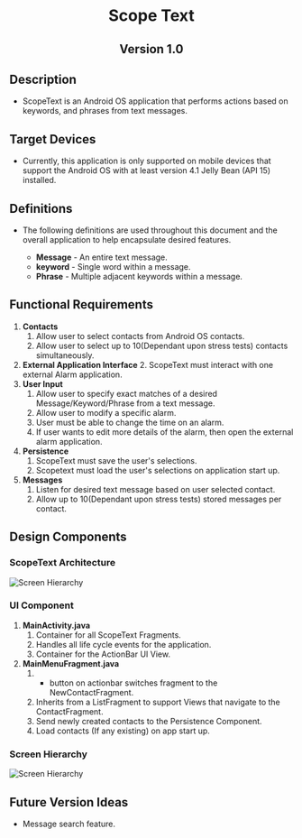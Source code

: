 <h1 align="center"> Scope Text</h1> 
 
<h2 align="center"> Version 1.0</h2> 
 
## Description 
* ScopeText is an Android OS application that performs actions based on keywords, and phrases from text messages.

## Target Devices
* Currently, this application is only supported on mobile devices that support the Android OS with at least version 4.1 Jelly Bean (API 15) installed.

## Definitions
* The following definitions are used throughout this document and the overall application to help encapsulate desired features.

  * **Message** - An entire text message.
  * **keyword** - Single word within a message.
  * **Phrase** -  Multiple adjacent keywords within a message.
 
## Functional Requirements
1. **Contacts** 
   1. Allow user to select contacts from Android OS contacts.
   2. Allow user to select up to 10(Dependant upon stress tests) contacts simultaneously.
2. **External Application Interface**
   2. ScopeText must interact with one external Alarm application.
3. **User Input**
   1. Allow user to specify exact matches of a desired Message/Keyword/Phrase from a text message.
   2. Allow user to modify a specific alarm.
   3. User must be able to change the time on an alarm.
   4. If user wants to edit more details of the alarm, then open the external alarm application.
4. **Persistence**
   1. ScopeText must save the user's selections.
   2. Scopetext must load the user's selections on application start up.
6. **Messages**
   1. Listen for desired text message based on user selected contact.
   2. Allow up to 10(Dependant upon stress tests) stored messages per contact.

## Design Components

### ScopeText Architecture
<img src="docs/ScopeTextDFD.png" alt="Screen Hierarchy" align="middle">

### UI Component
1. **MainActivity.java**
	1. Container for all ScopeText Fragments.
	2. Handles all life cycle events for the application.
	3. Container for the ActionBar UI View.
3. **MainMenuFragment.java**
	1. + button on actionbar switches fragment to the NewContactFragment.
	2. Inherits from a ListFragment to support Views that navigate to the ContactFragment.
	3. Send newly created contacts to the Persistence Component.
	4. Load contacts (If any existing) on app start up.
<h3>Screen Hierarchy</h3>
<img src="docs/ScopeTextScreenHierarchy.png" alt="Screen Hierarchy" align="middle">
	
## Future Version Ideas
* Message search feature.
